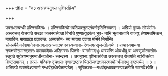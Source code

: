 +++
title = "०३ अरूरुचदुषसः पृश्निरग्रिय"

+++

उषसःसम्बन्धी पृश्निरादित्यः । पृश्निरादित्योभवतिप्राश्नुतएनंवर्णइतिनिरुक्तम् । अग्रियो मुख्यः सोयंसोमः अरूरुचत् रोचयति सउक्षा जलस्यसेक्ता बिभर्ति पुष्णात्युदकेन भुव- नानि भूतजातानि वाजयुः तेषामन्नमिच्छन् मायाविनः मायाप्रज्ञा प्रज्ञावन्तः अस्यसोम- स्य मायया प्रज्ञया ममिरे निर्मान्ति सोमस्यैकैकांशपानेनजातबलाअग्न्यादयः स्वस्वव्यापा- रेणजगत्सृजन्तीत्यर्थः । तथास्यमायया नृचक्षसोनृणान्द्रष्टारः पालकादेवाः अङ्गिरसः पितरो- वागर्भमादधुः धारयन्ति ओषधीषु वा अत्रसूर्यात्मासोमः स्तूयते सूर्यरश्म्यनुगमाधीनवर्धना- च्चन्द्रस्य । अयमुषसः पृश्निःसविता अरूरुचत् रोचयति सर्वंरोचतेवा शिष्टंसमानम् । तत्सं- बन्धिनः नृचक्षसः नृणान्द्रष्टारः पितरोजग्द्रक्षकारश्मयोगर्भमादधुः वृष्ट्यर्थम् ॥ ३ ॥ अभिष्टवे खरमवेक्ष्यमाणो गन्धर्वइत्थेत्येताम्पठेत् । सूत्रितञ्च—गधर्वइत्थापदमस्यरक्षतीति खरमवेक्ष्येति ।